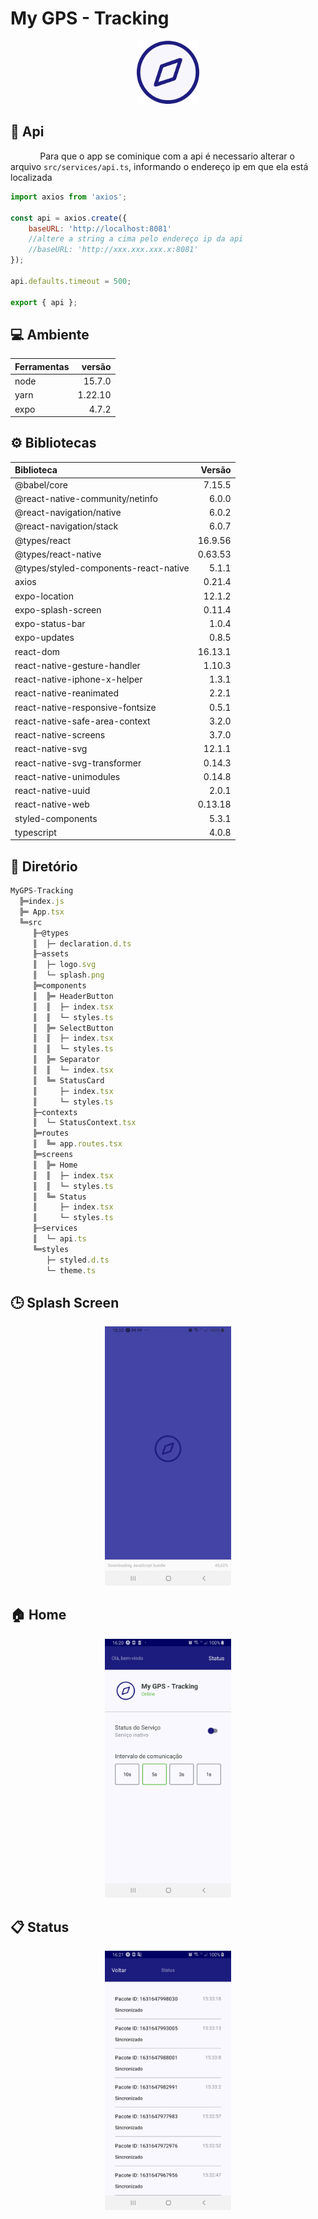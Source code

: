 # My GPS - Tracking

<p align="center">
<img src="readme/logo.png" width="20%" />
</p>

## 📡 Api

&nbsp;&nbsp;&nbsp;&nbsp;&nbsp;&nbsp;&nbsp;&nbsp;&nbsp;&nbsp;&nbsp;&nbsp;Para que o app se cominique com a api é necessario alterar o arquivo `src/services/api.ts`, informando o endereço ip em que ela está localizada
```javascript
import axios from 'axios';

const api = axios.create({
	baseURL: 'http://localhost:8081'
	//altere a string a cima pelo endereço ip da api 
	//baseURL: 'http://xxx.xxx.xxx.x:8081'
});

api.defaults.timeout = 500;

export { api };
```

## 💻 Ambiente

Ferramentas | versão
:---        | ---:
node        | 15.7.0
yarn        |1.22.10
expo        |4.7.2

## ⚙ Bibliotecas

Biblioteca                                | Versão
:---                                      | ---:
@babel/core                               |7.15.5
@react-native-community/netinfo           |6.0.0
@react-navigation/native                  |6.0.2
@react-navigation/stack                   |6.0.7
@types/react                              |16.9.56
@types/react-native                       |0.63.53
@types/styled-components-react-native     |5.1.1
axios                                     |0.21.4
expo-location                             |12.1.2
expo-splash-screen                        |0.11.4
expo-status-bar                           |1.0.4
expo-updates                              |0.8.5
react-dom                                 |16.13.1
react-native-gesture-handler              |1.10.3
react-native-iphone-x-helper              |1.3.1
react-native-reanimated                   |2.2.1
react-native-responsive-fontsize          |0.5.1
react-native-safe-area-context            |3.2.0
react-native-screens                      |3.7.0
react-native-svg                          |12.1.1
react-native-svg-transformer              |0.14.3
react-native-unimodules                   |0.14.8
react-native-uuid                         |2.0.1
react-native-web                          |0.13.18
styled-components                         |5.3.1
typescript                                |4.0.8

## 📁 Diretório
```javascript
MyGPS-Tracking
  ╠═index.js
  ╠═ App.tsx
  ╚═src
     ╟─@types
     ║  ├─ declaration.d.ts
     ╟─assets
     ║  ├─ logo.svg
     ║  └─ splash.png
     ╠═components
     ║  ╠═ HeaderButton
     ║  ║  ├─ index.tsx
     ║  ║  └─ styles.ts
     ║  ╠═ SelectButton
     ║  ║  ├─ index.tsx
     ║  ║  └─ styles.ts
     ║  ╠═ Separator
     ║  ║  └─ index.tsx
     ║  ╚═ StatusCard
     ║     ├─ index.tsx  
     ║     └─ styles.ts 
     ╟─contexts
     ║  └─ StatusContext.tsx
     ╠═routes
     ║  ╚═ app.routes.tsx
     ╠═screens
     ║  ╠═ Home
     ║  ║  ├─ index.tsx
     ║  ║  └─ styles.ts
     ║  ╚═ Status
     ║     ├─ index.tsx
     ║     └─ styles.ts
     ╟─services
     ║  └─ api.ts
     ╚═styles
        ├─ styled.d.ts
        └─ theme.ts
```

## 🕒 Splash Screen

<p align= "center">
<img src="readme/splash.jpg" width="40%"/>
</p>

## 🏠 Home

<p align= "center">
<img src="readme/home.jpg" width="40%" />
</p>

## :clipboard: Status

<p align= "center">
<img src="readme/status.jpg" width="40%" />
</p>

